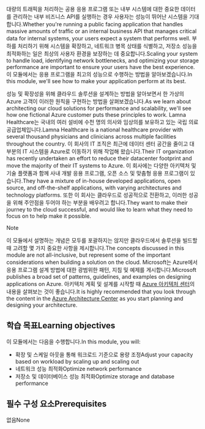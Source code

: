 <span data-ttu-id="ca273-101">대량의 트래픽을 처리하는 공용 응용 프로그램 또는 내부 시스템에 대한 중요한 데이터를 관리하는 내부 비즈니스 API를 실행하는 경우 사용자는 성능이 뛰어난 시스템을 기대합니다.</span><span class="sxs-lookup"><span data-stu-id="ca273-101">Whether you're running a public facing application that handles massive amounts of traffic or an internal business API that manages critical data for internal systems, your users expect a system that performs well.</span></span> <span data-ttu-id="ca273-102">부하를 처리하기 위해 시스템을 확장하고, 네트워크 병목 상태를 식별하고, 저장소 성능을 최적화하는 일은 최상의 사용자 환경을 보장하는 데 중요합니다.</span><span class="sxs-lookup"><span data-stu-id="ca273-102">Scaling your system to handle load, identifying network bottlenecks, and optimizing your storage performance are important to ensure your users have the best experience.</span></span> <span data-ttu-id="ca273-103">이 모듈에서는 응용 프로그램을 최고의 성능으로 수행하는 방법을 알아보겠습니다.</span><span class="sxs-lookup"><span data-stu-id="ca273-103">In this module, we'll see how to make your application perform at its best.</span></span>

<span data-ttu-id="ca273-104">성능 및 확장성을 위해 클라우드 솔루션을 설계하는 방법을 알아보면서 한 가상의 Azure 고객이 이러한 원칙을 구현하는 방법을 살펴보겠습니다.</span><span class="sxs-lookup"><span data-stu-id="ca273-104">As we learn about architecting our cloud solutions for performance and scalability, we'll see how one fictional Azure customer puts these principles to work.</span></span> <span data-ttu-id="ca273-105">Lamna Healthcare는 국내의 여러 설비에 수천 명의 의사와 임상의를 보유하고 있는 국립 의료 공급업체입니다.</span><span class="sxs-lookup"><span data-stu-id="ca273-105">Lamna Healthcare is a national healthcare provider with several thousand physicians and clinicians across multiple facilities throughout the country.</span></span> <span data-ttu-id="ca273-106">이 회사의 IT 조직은 최근에 데이터 센터 공간을 줄이고 대부분의 IT 시스템을 Azure로 이동하기 위해 작업해 왔습니다.</span><span class="sxs-lookup"><span data-stu-id="ca273-106">Their IT organization has recently undertaken an effort to reduce their datacenter footprint and move the majority of their IT systems to Azure.</span></span> <span data-ttu-id="ca273-107">이 회사에는 다양한 아키텍처 및 기술 플랫폼과 함께 사내 개발 응용 프로그램, 오픈 소스 및 맞춤형 응용 프로그램이 있습니다.</span><span class="sxs-lookup"><span data-stu-id="ca273-107">They have a mixture of in-house developed applications, open source, and off-the-shelf applications, with varying architectures and technology platforms.</span></span> <span data-ttu-id="ca273-108">또한 이 회사는 클라우드로 성공적으로 전환하고, 이러한 성공을 위해 주안점을 두어야 하는 부분을 배우려고 합니다.</span><span class="sxs-lookup"><span data-stu-id="ca273-108">They want to make their journey to the cloud successful, and would like to learn what they need to focus on to help make it possible.</span></span>

> [!NOTE]
> <span data-ttu-id="ca273-109">이 모듈에서 설명하는 개념은 모두를 포괄하지는 않지만 클라우드에서 솔루션을 빌드할 때 고려할 몇 가지 중요한 사항을 제시합니다.</span><span class="sxs-lookup"><span data-stu-id="ca273-109">The concepts discussed in this module are not all-inclusive, but represent some of the important considerations when building a solution on the cloud.</span></span> <span data-ttu-id="ca273-110">Microsoft는 Azure에서 응용 프로그램 설계 방법에 대한 광범위한 패턴, 지침 및 예제를 게시합니다.</span><span class="sxs-lookup"><span data-stu-id="ca273-110">Microsoft publishes a broad set of patterns, guidelines, and examples on designing applications on Azure.</span></span> <span data-ttu-id="ca273-111">아키텍처 계획 및 설계를 시작할 때 [Azure 아키텍처 센터](https://docs.microsoft.com/azure/architecture/)의 내용을 살펴보는 것이 좋습니다.</span><span class="sxs-lookup"><span data-stu-id="ca273-111">It is highly recommended that you look through the content in the [Azure Architecture Center](https://docs.microsoft.com/azure/architecture/) as you start planning and designing your architecture.</span></span>

## <a name="learning-objectives"></a><span data-ttu-id="ca273-112">학습 목표</span><span class="sxs-lookup"><span data-stu-id="ca273-112">Learning objectives</span></span>

<span data-ttu-id="ca273-113">이 모듈에서는 다음을 수행합니다.</span><span class="sxs-lookup"><span data-stu-id="ca273-113">In this module, you will:</span></span>

- <span data-ttu-id="ca273-114">확장 및 스케일 아웃을 통해 워크로드 기준으로 용량 조정</span><span class="sxs-lookup"><span data-stu-id="ca273-114">Adjust your capacity based on workload by scaling up and scaling out</span></span>
- <span data-ttu-id="ca273-115">네트워크 성능 최적화</span><span class="sxs-lookup"><span data-stu-id="ca273-115">Optimize network performance</span></span>
- <span data-ttu-id="ca273-116">저장소 및 데이터베이스 성능 최적화</span><span class="sxs-lookup"><span data-stu-id="ca273-116">Optimize storage and database performance</span></span>

## <a name="prerequisites"></a><span data-ttu-id="ca273-117">필수 구성 요소</span><span class="sxs-lookup"><span data-stu-id="ca273-117">Prerequisites</span></span>  

<span data-ttu-id="ca273-118">없음</span><span class="sxs-lookup"><span data-stu-id="ca273-118">None</span></span>